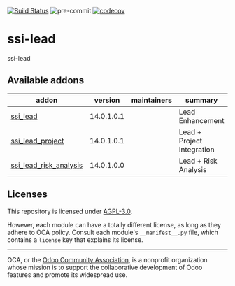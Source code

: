 [![Build Status](https://travis-ci.com/open-synergy/ssi-lead.svg?branch=14.0)](https://travis-ci.com/open-synergy/ssi-lead)
![pre-commit](https://github.com/open-synergy/ssi-lead/actions/workflows/pre-commit.yml/badge.svg)
[![codecov](https://codecov.io/gh/open-synergy/ssi-lead/branch/14.0/graph/badge.svg)](https://codecov.io/gh/open-synergy/ssi-lead)

<!-- /!\ do not modify above this line -->

# ssi-lead

ssi-lead

<!-- /!\ do not modify below this line -->

<!-- prettier-ignore-start -->

[//]: # (addons)

Available addons
----------------
addon | version | maintainers | summary
--- | --- | --- | ---
[ssi_lead](ssi_lead/) | 14.0.1.0.1 |  | Lead Enhancement
[ssi_lead_project](ssi_lead_project/) | 14.0.1.0.1 |  | Lead + Project Integration
[ssi_lead_risk_analysis](ssi_lead_risk_analysis/) | 14.0.1.0.0 |  | Lead + Risk Analysis

[//]: # (end addons)

<!-- prettier-ignore-end -->

## Licenses

This repository is licensed under [AGPL-3.0](LICENSE).

However, each module can have a totally different license, as long as they adhere to OCA
policy. Consult each module's `__manifest__.py` file, which contains a `license` key
that explains its license.

----

OCA, or the [Odoo Community Association](http://odoo-community.org/), is a nonprofit
organization whose mission is to support the collaborative development of Odoo features
and promote its widespread use.
